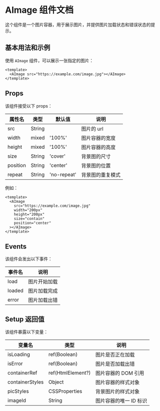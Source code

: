 # AImage 组件文档

这个组件是一个图片容器，用于展示图片，并提供图片加载状态和错误状态的提示。

## 基本用法和示例

使用 `AImage` 组件，可以展示一张指定的图片：

```vue
<template>
  <AImage src="https://example.com/image.jpg"></AImage>
</template>
```

## Props

该组件接受以下 props：

| 属性名   | 类型   | 默认值      | 说明             |
| -------- | ------ | ----------- | ---------------- |
| src      | String |             | 图片的 url       |
| width    | mixed  | '100%'      | 图片容器的宽度   |
| height   | mixed  | '100%'      | 图片容器的高度   |
| size     | String | 'cover'     | 背景图的尺寸     |
| position | String | 'center'    | 背景图的位置     |
| repeat   | String | 'no-repeat' | 背景图的重复模式 |

例如：

```vue
<template>
  <AImage
    src="https://example.com/image.jpg"
    width="200px"
    height="200px"
    size="contain"
    position="center"
  ></AImage>
</template>
```

## Events

该组件会发出以下事件：

| 事件名 | 说明         |
| ------ | ------------ |
| load   | 图片开始加载 |
| loaded | 图片加载完成 |
| error  | 图片加载出错 |

## Setup 返回值

该组件暴露以下变量：

| 变量名          | 类型              | 说明                   |
| --------------- | ----------------- | ---------------------- |
| isLoading       | ref(Boolean)      | 图片是否正在加载       |
| isError         | ref(Boolean)      | 图片是否加载出错       |
| containerRef    | ref(HtmlElement?) | 图片容器的 DOM 引用    |
| containerStyles | Object            | 图片容器的样式对象     |
| picStyles       | CSSProperties     | 背景图片的样式对象     |
| imageId         | String            | 图片容器的唯一 ID 标识 |
